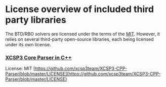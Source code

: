 # License overview of included third party libraries

The BTD/RBO solvers are licensed under the terms of the [MIT](https://github.com/Terrioux/BTD-RBO/blob/main/LICENSE).
However, it relies on several third-party open-source libraries, each being licensed under its own license.

### [XCSP3 Core Parser in C++](https://github.com/xcsp3team/XCSP3-CPP-Parser)
License: MIT
[https://github.com/xcsp3team/XCSP3-CPP-Parser/blob/master/LICENSE](https://github.com/xcsp3team/XCSP3-CPP-Parser/blob/master/LICENSE)

